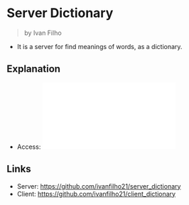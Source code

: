 
# Server Dictionary

> by Ivan Filho

* It is a server for find meanings of words, as a dictionary.

## Explanation

* Access: ![screenshot](Descricao.pdf)

## Links

* Server: https://github.com/ivanfilho21/server_dictionary
* Client: https://github.com/ivanfilho21/client_dictionary